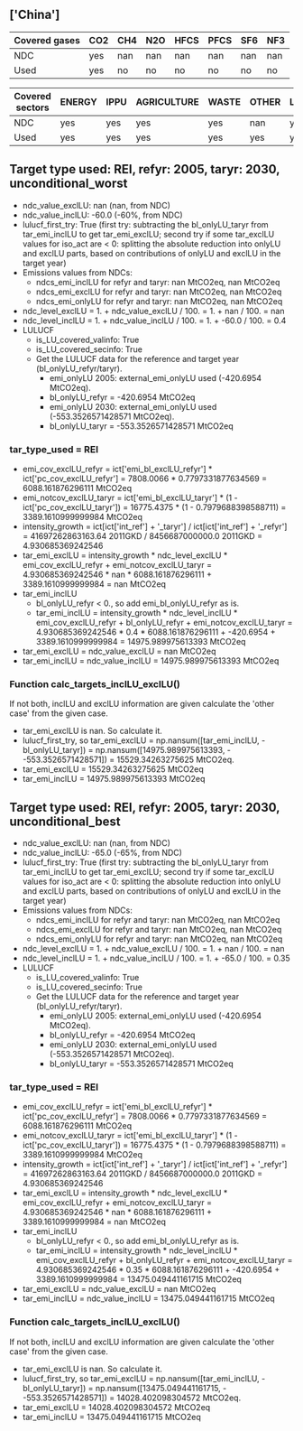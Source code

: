 ## ['China']



| Covered gases | CO2 | CH4 | N2O | HFCS | PFCS | SF6 | NF3 |
| ---- | ---- | ---- | ---- | ---- | ---- | ---- | ----  |
| NDC | yes | nan | nan | nan | nan | nan | nan |
| Used | yes | no | no | no | no | no | no |

| Covered sectors | ENERGY | IPPU | AGRICULTURE | WASTE | OTHER | LULUCF |
| ---- | ---- | ---- | ---- | ---- | ---- | ----  |
| NDC | yes | yes | yes | yes | nan | yes |
| Used | yes | yes | yes | yes | yes | yes |



## Target type used: REI, refyr: 2005, taryr: 2030, unconditional_worst
- ndc_value_exclLU: nan (nan, from NDC)
- ndc_value_inclLU: -60.0 (-60%, from NDC)
- lulucf_first_try: True
(first try: subtracting the bl_onlyLU_taryr from tar_emi_inclLU to get tar_emi_exclLU;
second try if some tar_exclLU values for iso_act are < 0: splitting the absolute reduction into onlyLU and exclLU parts, based on contributions of onlyLU and exclLU in the target year)
- Emissions values from NDCs:
  - ndcs_emi_inclLU for refyr and taryr: nan MtCO2eq, nan MtCO2eq
  - ndcs_emi_exclLU for refyr and taryr: nan MtCO2eq, nan MtCO2eq
  - ndcs_emi_onlyLU for refyr and taryr: nan MtCO2eq, nan MtCO2eq
- ndc_level_exclLU = 1. + ndc_value_exclLU / 100. = 1. + nan / 100. = nan
- ndc_level_inclLU = 1. + ndc_value_inclLU / 100. = 1. + -60.0 / 100. = 0.4
- LULUCF
  - is_LU_covered_valinfo: True
  - is_LU_covered_secinfo: True
  - Get the LULUCF data for the reference and target year (bl_onlyLU_refyr/taryr).
    - emi_onlyLU 2005: external_emi_onlyLU used (-420.6954 MtCO2eq).
    - bl_onlyLU_refyr = -420.6954 MtCO2eq
    - emi_onlyLU 2030: external_emi_onlyLU used (-553.3526571428571 MtCO2eq).
    - bl_onlyLU_taryr = -553.3526571428571 MtCO2eq
### tar_type_used = REI
- emi_cov_exclLU_refyr = ict['emi_bl_exclLU_refyr'] * ict['pc_cov_exclLU_refyr'] = 7808.0066 * 0.7797331877634569 = 6088.161876296111 MtCO2eq
- emi_notcov_exclLU_taryr = ict['emi_bl_exclLU_taryr'] * (1 - ict['pc_cov_exclLU_taryr']) = 16775.4375 * (1 - 0.7979688398588711) = 3389.1610999999984 MtCO2eq
- intensity_growth = ict[ict['int_ref'] + '\_taryr'] / ict[ict['int_ref'] + '\_refyr'] = 41697262863163.64 2011GKD / 8456687000000.0 2011GKD = 4.930685369242546
- tar_emi_exclLU = intensity_growth * ndc_level_exclLU * emi_cov_exclLU_refyr + emi_notcov_exclLU_taryr = 4.930685369242546 * nan * 6088.161876296111 + 3389.1610999999984 = nan MtCO2eq
- tar_emi_inclLU
  - bl_onlyLU_refyr < 0., so add emi_bl_onlyLU_refyr as is.
  - tar_emi_inclLU = intensity_growth * ndc_level_inclLU * emi_cov_exclLU_refyr + bl_onlyLU_refyr + emi_notcov_exclLU_taryr = 4.930685369242546 * 0.4 * 6088.161876296111 + -420.6954 + 3389.1610999999984 = 14975.989975613393 MtCO2eq
- tar_emi_exclLU = ndc_value_exclLU = nan MtCO2eq
- tar_emi_inclLU = ndc_value_inclLU = 14975.989975613393 MtCO2eq
### Function calc_targets_inclLU_exclLU()
If not both, inclLU and exclLU information are given calculate the 'other case' from the given case.
- tar_emi_exclLU is nan. So calculate it.
- lulucf_first_try, so tar_emi_exclLU = np.nansum([tar_emi_inclLU, -bl_onlyLU_taryr]) = np.nansum([14975.989975613393, - -553.3526571428571]) = 15529.34263275625 MtCO2eq.
- tar_emi_exclLU = 15529.34263275625 MtCO2eq
- tar_emi_inclLU = 14975.989975613393 MtCO2eq



## Target type used: REI, refyr: 2005, taryr: 2030, unconditional_best
- ndc_value_exclLU: nan (nan, from NDC)
- ndc_value_inclLU: -65.0 (-65%, from NDC)
- lulucf_first_try: True
(first try: subtracting the bl_onlyLU_taryr from tar_emi_inclLU to get tar_emi_exclLU;
second try if some tar_exclLU values for iso_act are < 0: splitting the absolute reduction into onlyLU and exclLU parts, based on contributions of onlyLU and exclLU in the target year)
- Emissions values from NDCs:
  - ndcs_emi_inclLU for refyr and taryr: nan MtCO2eq, nan MtCO2eq
  - ndcs_emi_exclLU for refyr and taryr: nan MtCO2eq, nan MtCO2eq
  - ndcs_emi_onlyLU for refyr and taryr: nan MtCO2eq, nan MtCO2eq
- ndc_level_exclLU = 1. + ndc_value_exclLU / 100. = 1. + nan / 100. = nan
- ndc_level_inclLU = 1. + ndc_value_inclLU / 100. = 1. + -65.0 / 100. = 0.35
- LULUCF
  - is_LU_covered_valinfo: True
  - is_LU_covered_secinfo: True
  - Get the LULUCF data for the reference and target year (bl_onlyLU_refyr/taryr).
    - emi_onlyLU 2005: external_emi_onlyLU used (-420.6954 MtCO2eq).
    - bl_onlyLU_refyr = -420.6954 MtCO2eq
    - emi_onlyLU 2030: external_emi_onlyLU used (-553.3526571428571 MtCO2eq).
    - bl_onlyLU_taryr = -553.3526571428571 MtCO2eq
### tar_type_used = REI
- emi_cov_exclLU_refyr = ict['emi_bl_exclLU_refyr'] * ict['pc_cov_exclLU_refyr'] = 7808.0066 * 0.7797331877634569 = 6088.161876296111 MtCO2eq
- emi_notcov_exclLU_taryr = ict['emi_bl_exclLU_taryr'] * (1 - ict['pc_cov_exclLU_taryr']) = 16775.4375 * (1 - 0.7979688398588711) = 3389.1610999999984 MtCO2eq
- intensity_growth = ict[ict['int_ref'] + '\_taryr'] / ict[ict['int_ref'] + '\_refyr'] = 41697262863163.64 2011GKD / 8456687000000.0 2011GKD = 4.930685369242546
- tar_emi_exclLU = intensity_growth * ndc_level_exclLU * emi_cov_exclLU_refyr + emi_notcov_exclLU_taryr = 4.930685369242546 * nan * 6088.161876296111 + 3389.1610999999984 = nan MtCO2eq
- tar_emi_inclLU
  - bl_onlyLU_refyr < 0., so add emi_bl_onlyLU_refyr as is.
  - tar_emi_inclLU = intensity_growth * ndc_level_inclLU * emi_cov_exclLU_refyr + bl_onlyLU_refyr + emi_notcov_exclLU_taryr = 4.930685369242546 * 0.35 * 6088.161876296111 + -420.6954 + 3389.1610999999984 = 13475.049441161715 MtCO2eq
- tar_emi_exclLU = ndc_value_exclLU = nan MtCO2eq
- tar_emi_inclLU = ndc_value_inclLU = 13475.049441161715 MtCO2eq
### Function calc_targets_inclLU_exclLU()
If not both, inclLU and exclLU information are given calculate the 'other case' from the given case.
- tar_emi_exclLU is nan. So calculate it.
- lulucf_first_try, so tar_emi_exclLU = np.nansum([tar_emi_inclLU, -bl_onlyLU_taryr]) = np.nansum([13475.049441161715, - -553.3526571428571]) = 14028.402098304572 MtCO2eq.
- tar_emi_exclLU = 14028.402098304572 MtCO2eq
- tar_emi_inclLU = 13475.049441161715 MtCO2eq